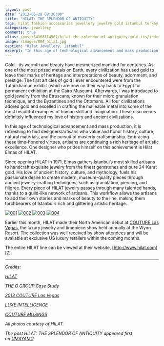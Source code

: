 ```yaml
---
layout: post
date: "2013-06-28 09:30:00"
title: "HILAT: THE SPLENDOR OF ANTIQUITY"
tags: hilat fashion accessories jewellery jewelry gold istanbul turkey artisan craftsmanship heritage tradition culture
categories: jewellery
comments: true
alias: /post/54108714567/hilat-the-splendor-of-antiquity-gold-its/index.html
image: /images/004_hilat.jpg
caption: "Hilat Jewellery, Istanbul"
excerpt: "In this age of technological advancement and mass production, it is refreshing to find designers/artisans who value and honor history, culture, natural materials, and the pursuit of masterly craftsmanship. Embracing these time-honored virtues, artisans are continuing a rich heritage of artistic excellence. One designer who prides himself on this achievement is Hilat Elmas of HILAT."
---
```

Gold—its warmth and beauty have mesmerized mankind for centuries. As one of the most prized metals on Earth, every civilization has used gold to leave their marks of heritage and interpretations of beauty, adornment, and prestige. The first articles of gold I ever encountered were from the Tutankhamun exhibit (which are now on their way back to Egypt for permanent exhibition at the Cairo Museum). Afterwards, I was introduced to gold jewelry from the Etruscans, known for their micro granulation technique, and the Byzantines and the Ottomans. All four civilizations adored gold and excelled in crafting the malleable metal into some of the most beautiful examples of human skill and imagination. These discoveries definitely influenced my love of history and ancient civilizations.

In this age of technological advancement and mass production, it is refreshing to find designers/artisans who value and honor history, culture, natural materials, and the pursuit of masterly craftsmanship. Embracing these time-honored virtues, artisans are continuing a rich heritage of artistic excellence. One designer who prides himself on this achievement is Hilat Elmas of HILAT.

Since opening HILAT in 1971, Elmas gathers Istanbul’s most skilled artisans to handcraft exquisite jewelry from the finest gemstones and pure 24-Karat gold. His love of ancient history, culture, and mythology, fuels his passionate desire to create modern, museum-quality pieces through ancient jewelry-crafting techniques, such as granulation, piercing, and filigree. Every piece of HILAT jewelry passes through many talented hands, thanks to a guild-like network of artisans. This workflow allows the artisans to add their own stories and marks of beauty to the line, making them torchbearers of Istanbul’s rich and glittering artistic heritage.


[![001][1]][1]
[![002][2]][2]
[![003][3]][3]
[![004][4]][4]

Earlier this month, HILAT made their North American debut at [COUTURE Las Vegas][6], the luxury jewelry and timepiece show held annually at the Wynn Resort. The collection was well received by show attendees and will be available at exclusive US luxury retailers within the coming months.

The entire HILAT line can be viewed at their website, [http://www.hilat.com][7].

* * *

_Credits:_

_[HILAT][8]_

_[THE O GROUP Case Study][9]_

_[2013 COUTURE Las Vegas][10]_

_[LUXE INTELLIGENCE][11]_

_[COUTURE MUSINGS][12]_

_All photos courtesy of HILAT._

_The post HILAT: THE SPLENDOR OF ANTIQUITY appeared first on&nbsp;[UMAYAMU][14]._

   [1]: /images/001_hilat.jpg "Test"
   [2]: /images/002_hilat.jpg "Test"
   [3]: /images/003_hilat.jpg
   [4]: /images/005_hilat.jpg
   [6]: http://www.thecoutureshow.com/
   [7]: http://www.hilat.com/en
   [8]: http://hilat.com/en
   [9]: http://bit.ly/16EGScS
   [10]: http://on.fb.me/1aUi6Jl
   [11]: http://on.fb.me/128IBUg
   [12]: http://bit.ly/14eP2bQ
   [14]: http://www.umayamu.com
